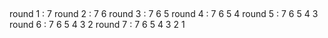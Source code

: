 ##
round 1 : 7
round 2 : 7 6
round 3 : 7 6 5
round 4 : 7 6 5 4
round 5 : 7 6 5 4 3
round 6 : 7 6 5 4 3 2
round 7 : 7 6 5 4 3 2 1